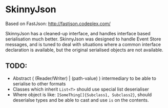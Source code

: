 SkinnyJson
==========
Based on FastJson: http://fastjson.codeplex.com/

SkinnyJson has a cleaned-up interface, and handles interface based serialisation much better.
SkinnyJson was designed to handle Event Store messages, and is tuned to deal with situations where a common interface declaration is available, but the original serialised objects are not available.

TODO:
-----
* Abstract ( (Reader/Writer) | (path-value) ) intermediary to be able to serialise to other formats
* Classes which inherit `List<T>` should use special list deserialiser
* Where object is like: `ISomeThing[]{Subclass1, Subclass2}`, should
  deserialse types and be able to cast and use `is` on the contents.

